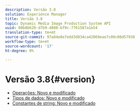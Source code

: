 ```yaml
---
description: Versão 3.8
solution: Experience Manager
title: Versão 3.8
topic: Dynamic Media Image Production System API
uuid: 00b8b620-d7b9-4080-bf9c-7761587a1e54
translation-type: tm+mt
source-git-commit: 97a84e8e7edd3d834ca42069eae7c09c00d57938
workflow-type: tm+mt
source-wordcount: '17'
ht-degree: 0%

---
```



# Versão 3.8{#version}

* [Operações: Novo e modificado](r-3-8-operations.md)
* [Tipos de dados: Novo e modificado](r-3-8-types.md)
* [Constantes de string: Novo e modificado](r-3-8-string-constants.md)
